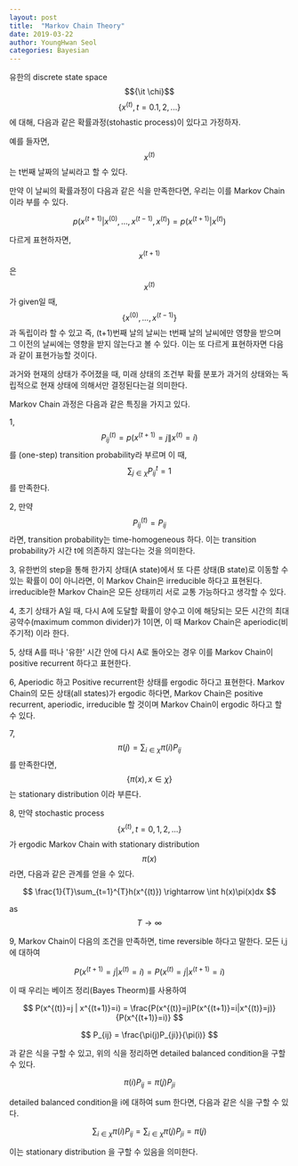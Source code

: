 ```yaml
---
layout: post
title:  "Markov Chain Theory"
date: 2019-03-22 
author: YoungHwan Seol
categories: Bayesian
---
```


유한의 discrete state space $${\it \chi}$$ $$\{x^{(t)},t=0.1,2,...\}$$ 에 대해, 다음과 같은 확률과정(stohastic process)이 있다고 가정하자. 

예를 들자면, $$x^{(t)}$$는 t번째 날짜의 날씨라고 할 수 있다.

만약 이 날씨의 확률과정이 다음과 같은 식을 만족한다면, 우리는 이를 Markov Chain이라 부를 수 있다.

$$ p(x^{(t+1)} | x^{(0)},...,x^{(t-1)},x^{(t)} )=p(x^{(t+1)}|x^{(t)}) $$

다르게 표현하자면,  $$x^{(t+1)}$$ 은 $$x^{(t)}$$가 given일 때, $$\{ x^{(0)},...,x^{(t-1)} \}$$ 과 독립이라 할 수 있고 즉, (t+1)번째 날의 날씨는 t번째 날의 날씨에만 영향을 받으며 그 이전의 날씨에는 영향을 받지 않는다고 볼 수 있다. 이는 또 다르게 표현하자면 다음과 같이 표현가능할 것이다. 

과거와 현재의 상태가 주어졌을 때, 미래 상태의 조건부 확률 분포가 과거의 상태와는 독립적으로 현재 상태에 의해서만 결정된다는걸 의미한다. 

Markov Chain 과정은 다음과 같은 특징을 가지고 있다.

1, $$P_{ij}^{(t)}=p(x^{(t+1)}=j \| x^{(t)}=i)$$ 를 (one-step) transition probability라 부르며 이 때, $$\sum_{j \in \chi} P_{ij}^{t}=1$$ 를 만족한다. 

2, 만약 $$P_{ij}^{(t)}=P_{ij}$$ 라면, transition probability는 time-homogeneous 하다. 이는 transition probability가 시간 t에 의존하지 않는다는 것을 의미한다. 

3, 유한번의 step을 통해 한가지 상태(A state)에서 또 다른 상태(B state)로 이동할 수 있는 확률이 0이 아니라면, 이 Markov Chain은 irreducible 하다고 표현된다. irreducible한 Markov Chain은 모든 상태끼리 서로 교통 가능하다고 생각할 수 있다.

4, 초기 상태가 A일 때, 다시 A에 도달할 확률이 양수고 이에 해당되는 모든 시간의 최대 공약수(maximum common divider)가 1이면, 이 때 Markov Chain은 aperiodic(비주기적) 이라 한다. 

5, 상태 A를 떠나 '유한' 시간 안에 다시 A로 돌아오는 경우 이를 Markov Chain이 positive recurrent 하다고 표현한다.

6, Aperiodic 하고 Positive recurrent한 상태를 ergodic 하다고 표현한다. Markov Chain의 모든 상태(all states)가 ergodic 하다면, Markov Chain은 positive recurrent, aperiodic, irreducible 할 것이며 Markov Chain이 ergodic 하다고 할 수 있다.

7, $$ \pi(j)=\sum_{i \in \chi} \pi(i)P_{ij} $$를 만족한다면, $$\{\pi(x), x \in \chi \} $$ 는 stationary distribution 이라 부른다. 

8, 만약 stochastic process $$\{x^{(t)},t=0,1,2,...\}$$가 ergodic Markov Chain with stationary distribution $$\pi(x)$$ 라면, 다음과 같은 관계를 얻을 수 있다.

$$ \frac{1}{T}\sum_{t=1}^{T}h(x^{(t)}) \rightarrow \int h(x)\pi(x)dx $$ 

as $$ T \rightarrow \infty $$ 

9, Markov Chain이 다음의 조건을 만족하면, time reversible 하다고 말한다. 모든 i,j에 대하여

$$ P(x^{(t+1)}=j | x^{(t)}=i)=P(x^{(t)}=j|x^{(t+1)}=i) $$

이 때 우리는 베이즈 정리(Bayes Theorm)를 사용하여

$$ P(x^{(t)}=j | x^{(t+1)}=i) =  \frac{P(x^{(t)}=j)P(x^{(t+1)}=i|x^{(t)}=j)}{P(x^{(t+1)}=i)} $$

$$ P_{ij} = \frac{\pi(j)P_{ji}}{\pi(i)} $$

과 같은 식을 구할 수 있고, 위의 식을 정리하면 detailed balanced condition을 구할 수 있다.

$$ \pi(i)P_{ij}=\pi(j)P_{ji} $$

detailed balanced condition을 i에 대하여 sum 한다면, 다음과 같은 식을 구할 수 있다.

$$ \sum_{i \in \chi} \pi(i)P_{ij} = \sum_{i \in \chi} \pi(j)P_{ji} = \pi(j) $$

이는 stationary distribution 을 구할 수 있음을 의미한다.









